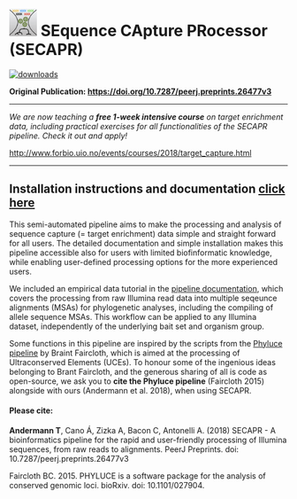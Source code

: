 # <img src="images/secapr_logo.png" width="50"> SEquence CApture PRocessor (SECAPR)

[![downloads](https://anaconda.org/bioconda/secapr/badges/downloads.svg)](http://bioconda.github.io/recipes/secapr/README.html)

**Original Publication: https://doi.org/10.7287/peerj.preprints.26477v3**

___

*We are now teaching a **free 1-week intensive course** on target enrichment data, including practical exercises for all functionalities of the SECAPR pipeline. Check it out and apply!*

http://www.forbio.uio.no/events/courses/2018/target_capture.html

___

## Installation instructions and documentation [click here](./documentation.ipynb)

This semi-automated pipeline aims to make the processing and analysis of sequence capture (= target enrichment) data simple and straight forward for all users. The detailed documentation and simple installation makes this pipeline accessible also for users with limited biofinformatic knowledge, while enabling user-defined processing options for the more experienced users.

We included an empirical data tutorial in the [pipeline documentation](./documentation.ipynb), which covers the processing from raw Illumina read data into multiple seqeunce alignments (MSAs) for phylogenetic analyses, including the compiling of allele sequence MSAs. This workflow can be applied to any Illumina dataset, independently of the underlying bait set and organism group.

Some functions in this pipeline are inspired by the scripts from the [Phyluce pipeline](https://github.com/faircloth-lab/phyluce) by Braint Faircloth, which is aimed at the processing of Ultraconserved Elements (UCEs). To honour some of the ingenious ideas belonging to Brant Faircloth, and the generous sharing of all is code as open-source, we ask you to **cite the Phyluce pipeline** (Faircloth 2015) alongside with ours (Andermann et al. 2018), when using SECAPR.  

#### Please cite:

**Andermann T**, Cano Á, Zizka A, Bacon C, Antonelli A. (2018) SECAPR - A bioinformatics pipeline for the rapid and user-friendly processing of Illumina sequences, from raw reads to alignments. PeerJ Preprints. doi: 10.7287/peerj.preprints.26477v3

Faircloth BC. 2015. PHYLUCE is a software package for the analysis of conserved genomic loci. bioRxiv. doi: 10.1101/027904.
